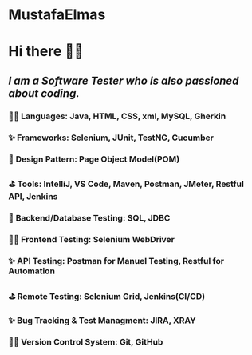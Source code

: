 # MustafaElmas

# **Hi there 👋🏻**

## *I am a Software Tester who is also passioned about coding.*

### 🐱‍🏍 **Languages:** Java, HTML, CSS, xml, MySQL, Gherkin
### ✨ **Frameworks:** Selenium, JUnit, TestNG, Cucumber
### 🥇 **Design Pattern:** Page Object Model(POM)
### ⛳ **Tools:** IntelliJ, VS Code, Maven, Postman, JMeter, Restful API, Jenkins
### 🥇 **Backend/Database Testing:** SQL, JDBC
### 🐱‍🏍 **Frontend Testing:** Selenium WebDriver
### ✨ **API Testing:** Postman for Manuel Testing, Restful for Automation
### ⛳ **Remote Testing:** Selenium Grid, Jenkins(CI/CD)
### ✨ **Bug Tracking & Test Managment:** JIRA, XRAY
### 🐱‍🏍 **Version Control System:** Git, GitHub
